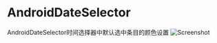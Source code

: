 # AndroidDateSelector
AndroidDateSelector时间选择器中默认选中条目的颜色设置
![Screenshot](https://github.com/peterWang201221/AndroidDateSelector/blob/master/readmine/36001.png?raw=true)
